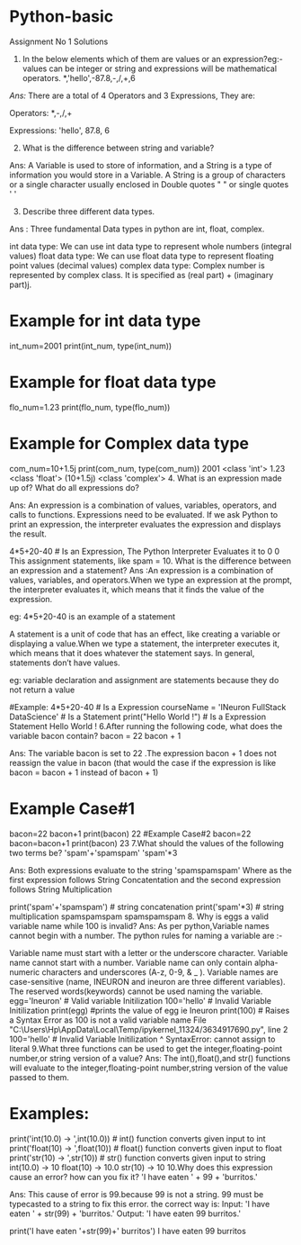 # Python-basic

Assignment No 1 Solutions
1. In the below elements which of them are values or an expression?eg:-values can be integer or string and expressions will be mathematical operators. *,'hello',-87.8,-,/,+,6

*Ans:* There are a total of 4 Operators and 3 Expressions, They are:

Operators: *,-,/,+

Expressions: 'hello', 87.8, 6

2. What is the difference between string and variable?

Ans: A Variable is used to store of information, and a String is a type of information you would store in a Variable. A String is a group of characters or a single character usually enclosed in Double quotes " " or single quotes ' '

3. Describe three different data types.

Ans : Three fundamental Data types in python are int, float, complex.

int data type: We can use int data type to represent whole numbers (integral values)
float data type: We can use float data type to represent floating point values (decimal values)
complex data type: Complex number is represented by complex class. It is specified as (real part) + (imaginary part)j.
# Example for int data type
int_num=2001
print(int_num, type(int_num))
# Example for float data type
flo_num=1.23
print(flo_num, type(flo_num))
# Example for Complex data type
com_num=10+1.5j
print(com_num, type(com_num))
2001 <class 'int'>
1.23 <class 'float'>
(10+1.5j) <class 'complex'>
4. What is an expression made up of? What do all expressions do?

Ans: An expression is a combination of values, variables, operators, and calls to functions. Expressions need to be evaluated. If we ask Python to print an expression, the interpreter evaluates the expression and displays the result.

4*5+20-40 # Is an Expression, The Python Interpreter Evaluates it to 0
0
This assignment statements, like spam = 10. What is the difference between an expression and a statement?
Ans :An expression is a combination of values, variables, and operators.When we type an expression at the prompt, the interpreter evaluates it, which means that it finds the value of the expression.

eg: 4*5+20-40 is an example of a statement

A statement is a unit of code that has an effect, like creating a variable or displaying a value.When we type a statement, the interpreter executes it, which means that it does whatever the statement says. In general, statements don’t have values.

eg: variable declaration and assignment are statements because they do not return a value

#Example:
4*5+20-40 # Is a Expression
courseName = 'INeuron FullStack DataScience' # Is a Statement
print("Hello World !") # Is a Expression Statement
Hello World !
6.After running the following code, what does the variable bacon contain?
bacon = 22
bacon + 1

Ans: The variable bacon is set to 22 .The expression bacon + 1 does not reassign the value in bacon (that would the case if the expression is like bacon = bacon + 1 instead of bacon + 1)

# Example Case#1
bacon=22
bacon+1
print(bacon)
22
#Example Case#2
bacon=22
bacon=bacon+1 
print(bacon)
23
7.What should the values of the following two terms be?
'spam'+'spamspam'
'spam'*3

Ans: Both expressions evaluate to the string 'spamspamspam' Where as the first expression follows String Concatentation and the second expression follows String Multiplication

print('spam'+'spamspam') # string concatenation
print('spam'*3) # string multiplication
spamspamspam
spamspamspam
8. Why is eggs a valid variable name while 100 is invalid?
Ans: As per python,Variable names cannot begin with a number. The python rules for naming a variable are :-

Variable name must start with a letter or the underscore character.
Variable name cannot start with a number.
Variable name can only contain alpha-numeric characters and underscores (A-z, 0-9, & _ ).
Variable names are case-sensitive (name, INEURON and ineuron are three different variables).
The reserved words(keywords) cannot be used naming the variable.
egg='Ineuron' # Valid variable Initilization
100='hello' # Invalid Variable Initilization
print(egg) #prints the value of egg ie Ineuron
print(100) # Raises a Syntax Error as 100 is not a valid variable name
  File "C:\Users\Hp\AppData\Local\Temp/ipykernel_11324/3634917690.py", line 2
    100='hello' # Invalid Variable Initilization
    ^
SyntaxError: cannot assign to literal
9.What three functions can be used to get the integer,floating-point number,or string version of a value?
Ans: The int(),float(),and str() functions will evaluate to the integer,floating-point number,string version of the value passed to them.

# Examples:
print('int(10.0) -> ',int(10.0)) # int() function converts given input to int
print('float(10) -> ',float(10)) # float() function converts given input to float
print('str(10) -> ',str(10)) # str() function converts given input to string
int(10.0) ->  10
float(10) ->  10.0
str(10) ->  10
10.Why does this expression cause an error? how can you fix it?
'I have eaten ' + 99 + 'burritos.'

Ans: This cause of error is 99.because 99 is not a string. 99 must be typecasted to a string to fix this error. the correct way is:
Input: 'I have eaten ' + str(99) + 'burritos.'
Output: 'I have eaten 99 burritos.'

print('I have eaten '+str(99)+' burritos')
I have eaten 99 burritos
 
